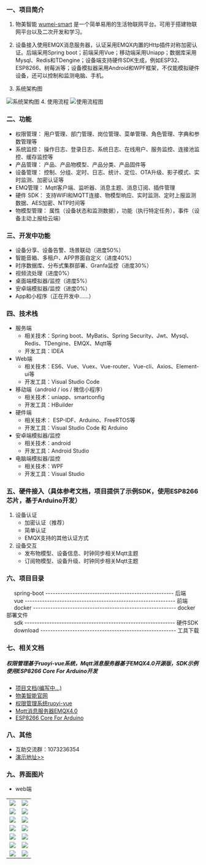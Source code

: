 
### 一、项目简介

1. 物美智能 [wumei-smart](http://wumei.live/) 是一个简单易用的生活物联网平台。可用于搭建物联网平台以及二次开发和学习。

2. 设备接入使用EMQX消息服务器，认证采用EMQX内置的Http插件对称加密认证。后端采用Spring boot；前端采用Vue；移动端采用Uniapp；数据库采用Mysql、Redis和TDengine；设备端支持硬件SDK生成，例如ESP32、ESP8266、树莓派等；设备模拟器采用Android和WPF框架，不仅能模拟硬件设备，还可以控制和监测电脑、手机。

3. 系统架构图

![系统架构图](https://gitee.com/kerwincui/wumei-smart/raw/master/document/sys.png)
4. 使用流程
![使用流程图](https://gitee.com/kerwincui/wumei-smart/raw/master/document/process.png)


### 二、功能
- 权限管理： 用户管理、部门管理、岗位管理、菜单管理、角色管理、字典和参数管理等
- 系统监控： 操作日志、登录日志、系统日志、在线用户、服务监控、连接池监控、缓存监控等
- 产品管理： 产品、产品物模型、产品分类、产品固件等
- 设备管理： 控制、分组、定时、日志、统计、定位、OTA升级、影子模式、实时监测、加密认证等
- EMQ管理： Mqtt客户端、监听器、消息主题、消息订阅、插件管理
- 硬件 SDK： 支持WIFI和MQTT连接、物模型响应、实时监测、定时上报监测数据、AES加密、NTP时间等
- 物模型管理： 属性（设备状态和监测数据），功能（执行特定任务），事件（设备主动上报给云端）

### 三、开发中功能
- 设备分享、设备告警、场景联动（进度50%）
- 智能音箱、多租户、APP界面自定义（进度40%）
- 时序数据库、分布式集群部署、Granfa监控（进度30%）
- 视频流处理（进度0%）
- 桌面端模拟器/监控（进度5%）
- 安卓端模拟器/监控（进度0%）
- App和小程序（正在开发中......）

### 四、技术栈    
* 服务端
    - 相关技术：Spring boot、MyBatis、Spring Security、Jwt、Mysql、Redis、TDengine、EMQX、Mqtt等
    - 开发工具：IDEA    
* Web端
    - 相关技术：ES6、Vue、Vuex、Vue-router、Vue-cli、Axios、Element-ui等 
    - 开发工具：Visual Studio Code    
* 移动端（android / ios / 微信小程序）
    - 相关技术：uniapp、smartconfig
    - 开发工具：HBuilder
* 硬件端
    - 相关技术： ESP-IDF、Arduino、FreeRTOS等
    - 开发工具：Visual Studio Code 和 Arduino
* 安卓端模拟器/监控
    - 相关技术：android
    - 开发工具：Android Studio
* 电脑端模拟器/监控
    - 相关技术：WPF
    - 开发工具：Visual Studio

### 五、硬件接入（具体参考文档，项目提供了示例SDK，使用ESP8266芯片，基于Arduino开发）
1. 设备认证
    * 加密认证（推荐）
    * 简单认证
    * EMQX支持的其他认证方式 
2. 设备交互
    * 发布物模型、设备信息、时钟同步相关Mqtt主题
    * 订阅物模型、设备升级、时钟同步相关Mqtt主题

### 六、项目目录
&nbsp;&nbsp;&nbsp;&nbsp; spring-boot ---------------------------------------------------- 后端<br/>
&nbsp;&nbsp;&nbsp;&nbsp; vue ------------------------------------------------------------- 前端<br />
&nbsp;&nbsp;&nbsp;&nbsp; docker ---------------------------------------------------------- docker部署文件<br />
&nbsp;&nbsp;&nbsp;&nbsp; sdk ------------------------------------------------------------- 硬件SDK<br />
&nbsp;&nbsp;&nbsp;&nbsp; download ------------------------------------------------------- 工具下载<br />


### 七、相关文档
##### 权限管理基于ruoyi-vue系统，Mqtt消息服务器基于EMQX4.0开源版，SDK示例使用ESP8266 Core For Arduino开发
* [项目文档(编写中...)](http://wumei.live/kerwincui/document/wiki/)
* [物美智能官网](http://wumei.live/)
* [权限管理系统ruoyi-vue](https://gitee.com/y_project/RuoYi-Vue)
* [Mqtt消息服务器EMQX4.0](https://github.com/emqx/emqx)
* [ESP8266 Core For Arduino](https://github.com/esp8266/Arduino)


### 八、其他
* 互助交流群：1073236354
* [演示地址>>](https://iot.wumei.live/)


### 九、界面图片
* web端
<table>
    <tr>
        <td><img src="https://gitee.com/kerwincui/wumei-smart/raw/master/document/index.png"/></td>
        <td><img src="https://gitee.com/kerwincui/wumei-smart/raw/master/document/model.png"/></td>
    </tr>
    <tr>
        <td><img src="https://gitee.com/kerwincui/wumei-smart/raw/master/document/product.png"/></td>
        <td><img src="https://gitee.com/kerwincui/wumei-smart/raw/master/document/product-detail.png"/></td>
    </tr>
    <tr>
        <td><img src="https://gitee.com/kerwincui/wumei-smart/raw/master/document/device.png"/></td>
        <td><img src="https://gitee.com/kerwincui/wumei-smart/raw/master/document/monitor.png"/></td>
    </tr>
        <td><img src="https://gitee.com/kerwincui/wumei-smart/raw/master/document/device-detail.png"/></td>
        <td><img src="https://gitee.com/kerwincui/wumei-smart/raw/master/document/device-status.png"/></td>
    </tr>	 
    <tr>
        <td><img src="https://gitee.com/kerwincui/wumei-smart/raw/master/document/device-timer.png"/></td>
        <td><img src="https://gitee.com/kerwincui/wumei-smart/raw/master/document/device-log.png"/></td>
    </tr>
        <td><img src="https://gitee.com/kerwincui/wumei-smart/raw/master/document/device-statistic.png"/></td>
        <td><img src="https://gitee.com/kerwincui/wumei-smart/raw/master/document/group.png"/></td>
    </tr>
        <td><img src="https://gitee.com/kerwincui/wumei-smart/raw/master/document/emqx-client.png"/></td>
        <td><img src="https://gitee.com/kerwincui/wumei-smart/raw/master/document/emqx-plugin.png"/></td>
    </tr>
</table>



